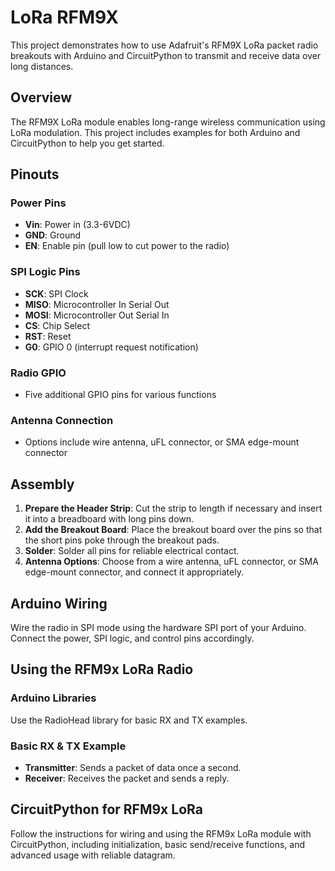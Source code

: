 # LoRa RFM9X

This project demonstrates how to use Adafruit's RFM9X LoRa packet radio breakouts with Arduino and CircuitPython to transmit and receive data over long distances.

## Overview

The RFM9X LoRa module enables long-range wireless communication using LoRa modulation. This project includes examples for both Arduino and CircuitPython to help you get started.

## Pinouts

### Power Pins

- **Vin**: Power in (3.3-6VDC)
- **GND**: Ground
- **EN**: Enable pin (pull low to cut power to the radio)

### SPI Logic Pins

- **SCK**: SPI Clock
- **MISO**: Microcontroller In Serial Out
- **MOSI**: Microcontroller Out Serial In
- **CS**: Chip Select
- **RST**: Reset
- **G0**: GPIO 0 (interrupt request notification)

### Radio GPIO

- Five additional GPIO pins for various functions

### Antenna Connection

- Options include wire antenna, uFL connector, or SMA edge-mount connector

## Assembly

1. **Prepare the Header Strip**: Cut the strip to length if necessary and insert it into a breadboard with long pins down.
2. **Add the Breakout Board**: Place the breakout board over the pins so that the short pins poke through the breakout pads.
3. **Solder**: Solder all pins for reliable electrical contact.
4. **Antenna Options**: Choose from a wire antenna, uFL connector, or SMA edge-mount connector, and connect it appropriately.

## Arduino Wiring

Wire the radio in SPI mode using the hardware SPI port of your Arduino. Connect the power, SPI logic, and control pins accordingly.

## Using the RFM9x LoRa Radio

### Arduino Libraries

Use the RadioHead library for basic RX and TX examples.

### Basic RX & TX Example

- **Transmitter**: Sends a packet of data once a second.
- **Receiver**: Receives the packet and sends a reply.

## CircuitPython for RFM9x LoRa

Follow the instructions for wiring and using the RFM9x LoRa module with CircuitPython, including initialization, basic send/receive functions, and advanced usage with reliable datagram.